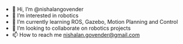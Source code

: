 - 👋 Hi, I’m @nishalangovender
- 👀 I’m interested in robotics
- 🌱 I’m currently learning ROS, Gazebo, Motion Planning and Control
- 💞️ I’m looking to collaborate on robotics projects
- 📫 How to reach me nishalan.govender@gmail.com

